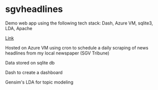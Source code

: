 # sgvheadlines

Demo web app using the following tech stack: Dash, Azure VM, sqlite3, LDA, Apache

[Link](https://sgvheadlines.westus.cloudapp.azure.com:8080/)

Hosted on Azure VM using cron to schedule a daily scraping of news headlines from my local newspaper (SGV Tribune)

Data stored on sqlite db

Dash to create a dashboard

Gensim's LDA for topic modeling
